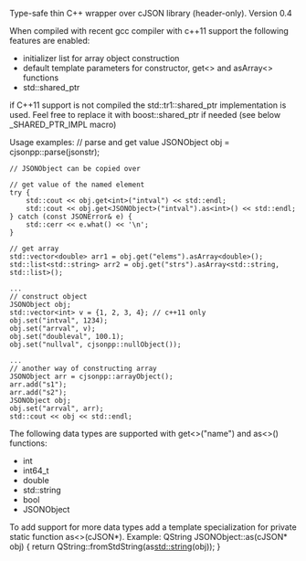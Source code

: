 Type-safe thin C++ wrapper over cJSON library (header-only).
Version 0.4

When compiled with recent gcc compiler with c++11 support the following features are enabled:
* initializer list for array object construction
* default template parameters for constructor, get<> and asArray<> functions
* std::shared_ptr

if C++11 support is not compiled the std::tr1::shared_ptr implementation is used.
Feel free to replace it with boost::shared_ptr if needed (see below _SHARED_PTR_IMPL macro)

Usage examples:
	// parse and get value
	JSONObject obj = cjsonpp::parse(jsonstr);

	// JSONObject can be copied over

	// get value of the named element
	try {
		std::cout << obj.get<int>("intval") << std::endl;
		std::cout << obj.get<JSONObject>("intval").as<int>() << std::endl;
	} catch (const JSONError& e) {
		std::cerr << e.what() << '\n';
	}

	// get array
	std::vector<double> arr1 = obj.get("elems").asArray<double>();
	std::list<std::string> arr2 = obj.get("strs").asArray<std::string, std::list>();

	...
	// construct object
	JSONObject obj;
	std::vector<int> v = {1, 2, 3, 4}; // c++11 only
	obj.set("intval", 1234);
	obj.set("arrval", v);
	obj.set("doubleval", 100.1);
	obj.set("nullval", cjsonpp::nullObject());

	...
	// another way of constructing array
	JSONObject arr = cjsonpp::arrayObject();
	arr.add("s1");
	arr.add("s2");
	JSONObject obj;
	obj.set("arrval", arr);
	std::cout << obj << std::endl;

The following data types are supported with get<>("name") and as<>() functions:
* int
* int64_t
* double
* std::string
* bool
* JSONObject

To add support for more data types add a template specialization for private static function as<>(cJSON*).
Example:
	QString JSONObject::as<QString>(cJSON* obj)
	{
		return QString::fromStdString(as<std::string>(obj));
	}